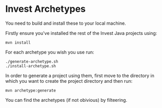 # Invest Archetypes

You need to build and install these to your local machine.

Firstly ensure you've installed the rest of the Invest Java projects using:

```
mvn install
```

For each archetype you wish you use run:

```
./generate-archetype.sh
./install-archetype.sh
```

In order to generate a project using them, first move to the directory in which you want to create the project directory and then run:

```
mvn archetype:generate
```

You can find the archetypes (if not obivious) by filteering.